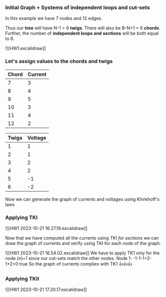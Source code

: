 
### Initial Graph + Systems of independent loops and cut-sets
In this example we have 7 nodes and 12 edges.

Thus our **tree** will have N-1 = 6 **twigs**. There will also be B-N+1 = 6 **chords**.
Further, the number of **independent loops and sections** will be both equal to 6.

![[HW1.excalidraw]]
### Let's assign values to the chords and twigs

|  Chord 	| Current   |
|---	|---	|
|   7	|   3	|
|   8	|   4	|
|   9	|   5	|
|   10	|   3	|
|   11	|   4	|
|   12	|   2	|

|  Twigs | Voltage   |
|---	|---	|
|   1	|   1	|
|   2	|   1	|
|   3	|   2	|
|   4	|   2	|
|   5	|   -1	|
|   6	|   -2	|


Now we can generate the graph of currents and voltages using Khirkhoff's laws
### Applying TKI
![[HW1 2023-10-21 16.27.19.excalidraw]]

Now that we have computed all the currents using *TKI for sections* we can draw the graph of currents and verify using TKI for each node of the graph.

![[HW1 2023-10-21 16.54.02.excalidraw]]
We have to apply TK1 only for the node (n)=1 since our cut-sets match the other nodes.
	Node 1: -1-1-1+2-1+2=0 true
So the graph of currents complies with TK1 👍👍👍

### Applying TKII

![[HW1 2023-10-21 17.20.17.excalidraw]]


